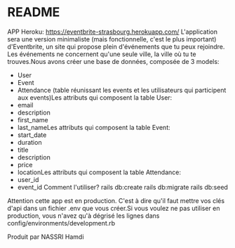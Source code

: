 # README

APP Heroku: https://eventbrite-strasbourg.herokuapp.com/
L'application sera une version minimaliste (mais fonctionnelle, c'est le plus important) d'Eventbrite, un site qui propose plein d'événements que tu peux rejoindre. Les événements ne concernent qu'une seule ville, la ville où tu te trouves.Nous avons créer une base de données, composée de 3 models:
- User
- Event
- Attendance (table réunissant les events et les utilisateurs qui participent aux events)Les attributs qui composent la table User:
- email
- description
- first_name
- last_nameLes attributs qui composent la table Event:
- start_date
- duration
- title
- description
- price
- locationLes attributs qui composent la table Attendance:
- user_id
- event_id
Comment l'utiliser?
rails db:create
rails db:migrate
rails db:seed

Attention cette app est en production. C'est à dire qu'il faut mettre vos clés d'api dans un fichier .env que vous créer.Si vous voulez ne pas utiliser en production, vous n'avez qu'à dégrisé les lignes dans config/environments/development.rb

Produit par NASSRI Hamdi
